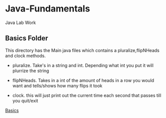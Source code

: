 # Java-Fundamentals
Java Lab Work

## Basics Folder

This directory has the Main java files which contains a pluralize,flipNHeads and clock methods.

- pluralize. Take's in a string and int. Depending what int you put it will plurrize the string  

- flipNHeads. Takes in a int of the amount of heads in a row you would want and tells/shows how many flips it took  

- clock. this will just print out the current time each second that passes till you quit/exit  

[Basics](./basics/Main.java)
